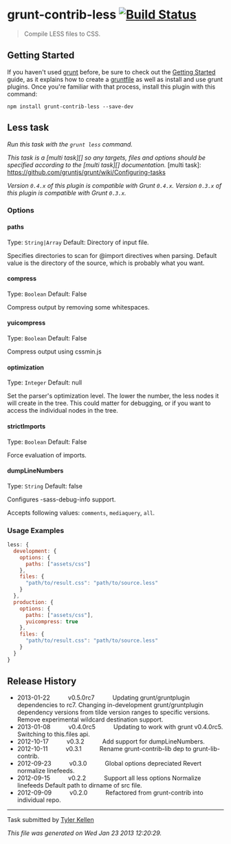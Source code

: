 # grunt-contrib-less [![Build Status](https://secure.travis-ci.org/gruntjs/grunt-contrib-less.png?branch=master)](http://travis-ci.org/gruntjs/grunt-contrib-less)

> Compile LESS files to CSS.


## Getting Started
If you haven't used [grunt][] before, be sure to check out the [Getting Started][] guide, as it explains how to create a [gruntfile][Getting Started] as well as install and use grunt plugins. Once you're familiar with that process, install this plugin with this command:

```shell
npm install grunt-contrib-less --save-dev
```

[grunt]: http://gruntjs.com/
[Getting Started]: https://github.com/gruntjs/grunt/blob/devel/docs/getting_started.md


## Less task
_Run this task with the `grunt less` command._

_This task is a [multi task][] so any targets, files and options should be specified according to the [multi task][] documentation._
[multi task]: https://github.com/gruntjs/grunt/wiki/Configuring-tasks


_Version `0.4.x` of this plugin is compatible with Grunt `0.4.x`. Version `0.3.x` of this plugin is compatible with Grunt `0.3.x`._

### Options

#### paths
Type: `String|Array`
Default: Directory of input file.

Specifies directories to scan for @import directives when parsing. Default value is the directory of the source, which is probably what you want.

#### compress
Type: `Boolean`
Default: False

Compress output by removing some whitespaces.

#### yuicompress
Type: `Boolean`
Default: False

Compress output using cssmin.js

#### optimization
Type: `Integer`
Default: null

Set the parser's optimization level. The lower the number, the less nodes it will create in the tree. This could matter for debugging, or if you want to access the individual nodes in the tree.

#### strictImports
Type: `Boolean`
Default: False

Force evaluation of imports.

#### dumpLineNumbers
Type: `String`
Default: false

Configures -sass-debug-info support.

Accepts following values: `comments`, `mediaquery`, `all`.

### Usage Examples

```js
less: {
  development: {
    options: {
      paths: ["assets/css"]
    },
    files: {
      "path/to/result.css": "path/to/source.less"
    }
  },
  production: {
    options: {
      paths: ["assets/css"],
      yuicompress: true
    },
    files: {
      "path/to/result.css": "path/to/source.less"
    }
  }
}
```

## Release History

 * 2013-01-22   v0.5.0rc7   Updating grunt/gruntplugin dependencies to rc7. Changing in-development grunt/gruntplugin dependency versions from tilde version ranges to specific versions. Remove experimental wildcard destination support.
 * 2013-01-08   v0.4.0rc5   Updating to work with grunt v0.4.0rc5. Switching to this.files api.
 * 2012-10-17   v0.3.2   Add support for dumpLineNumbers.
 * 2012-10-11   v0.3.1   Rename grunt-contrib-lib dep to grunt-lib-contrib.
 * 2012-09-23   v0.3.0   Global options depreciated Revert normalize linefeeds.
 * 2012-09-15   v0.2.2   Support all less options Normalize linefeeds Default path to dirname of src file.
 * 2012-09-09   v0.2.0   Refactored from grunt-contrib into individual repo.

---

Task submitted by [Tyler Kellen](http://goingslowly.com/)

*This file was generated on Wed Jan 23 2013 12:20:29.*

